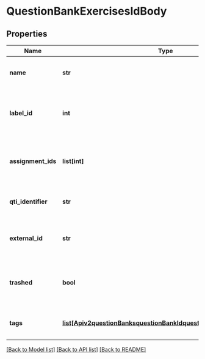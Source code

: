# QuestionBankExercisesIdBody

## Properties
Name | Type | Description | Notes
------------ | ------------- | ------------- | -------------
**name** | **str** | The name of the question bank exercise | 
**label_id** | **int** | The id of an question bank label to define the status of the exercise | [optional] 
**assignment_ids** | **list[int]** | Array of identifiers assignments that will contain the question | [optional] 
**qti_identifier** | **str** | The unique identifier of a QTI exercise | [optional] 
**external_id** | **str** | An external id to reference the question bank | [optional] 
**trashed** | **bool** | Defines if a question bank exercise has been soft deleted | [optional] [default to False]
**tags** | [**list[Apiv2questionBanksquestionBankIdquestionBankExercisesTags]**](Apiv2questionBanksquestionBankIdquestionBankExercisesTags.md) | Add tags by assigning a key and value | [optional] 

[[Back to Model list]](../README.md#documentation-for-models) [[Back to API list]](../README.md#documentation-for-api-endpoints) [[Back to README]](../README.md)

